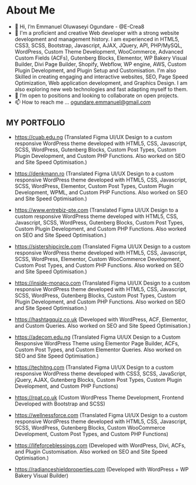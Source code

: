 # About Me
- 👋 Hi, I’m Emmanuel Oluwaseyi Ogundare - @E-Crea8
- 👀 I'm a proficient and creative Web developer with a strong website development and management history. I am experienced in HTML5, CSS3, SCSS, Bootstrap, Javascript, AJAX, JQuery, API, PHP/MySQL, WordPress, Custom Theme Development, WooCommerce, Advanced Custom Fields (ACFs), Gutenberg Blocks, Elementor, WP Bakery Visual Builder, Divi Page Builder, Shopify, Webflow, WP engine, AWS, Custom Plugin Development, and Plugin Setup and Customisation. I'm also Skilled in creating engaging and interactive websites, SEO, Page Speed Optimization, Web application development, and Graphics Design. I am also exploring new web technologies and fast adapting myself to them.
- 💞️ I’m open to positions and looking to collaborate on open projects.
- 📫 How to reach me ... ogundare.emmanuel@gmail.com


## **MY PORTFOLIO**
- https://cuab.edu.ng (Translated Figma UI/UX Design to a custom responsive WordPress theme developed with HTML5, CSS, Javascript, SCSS, WordPress, Gutenberg Blocks, Custom Post Types, Custom Plugin Development, and Custom PHP Functions. Also worked on SEO and Site Speed Optimisation.)

- https://denkmann.ro (Translated Figma UI/UX Design to a custom responsive WordPress theme developed with HTML5, CSS, Javascript, SCSS, WordPress, Elementor, Custom Post Types, Custom Plugin Development, WPML, and Custom PHP Functions. Also worked on SEO and Site Speed Optimisation.)

- https://www.entrebiz-pte.com (Translated Figma UI/UX Design to a custom responsive WordPress theme developed with HTML5, CSS, Javascript, SCSS, WordPress, Gutenberg Blocks, Custom Post Types, Custom Plugin Development, and Custom PHP Functions. Also worked on SEO and Site Speed Optimisation.)

- https://sistershipcircle.com (Translated Figma UI/UX Design to a custom responsive WordPress theme developed with HTML5, CSS, Javascript, SCSS, WordPress, Elementor, Custom WooCommerce Development, Custom Post Types, and Custom PHP Functions. Also worked on SEO and Site Speed Optimisation.)

- https://inside-monaco.com (Translated Figma UI/UX Design to a custom responsive WordPress theme developed with HTML5, CSS, Javascript, SCSS, WordPress, Gutenberg Blocks, Custom Post Types, Custom Plugin Development, and Custom PHP Functions. Also worked on SEO and Site Speed Optimisation.)

- https://hashtagquiz.co.uk (Developed with WordPress, ACF, Elementor, and Custom Queries. Also worked on SEO and Site Speed Optimisation.)

- https://adecom.edu.ng (Translated Figma UI/UX Design to a Custom Responsive WordPress Theme using Elementor Page Builder, ACFs, Custom Post Types, and Custom Elementor Queries. Also worked on SEO and Site Speed Optimisation.)

- https://techitng.com (Translated Figma UI/UX Design to a custom responsive WordPress theme developed with CSS3, SCSS, JavaScript, jQuery, AJAX, Gutenberg Blocks, Custom Post Types, Custom Plugin Development, and Custom PHP Functions)

- https://rpat.co.uk (Custom WordPress Theme Development, Frontend Developed with Bootstrap and SCSS)

- https://wellnessforce.com (Translated Figma UI/UX Design to a custom responsive WordPress theme developed with HTML5, CSS, Javascript, SCSS, WordPress, Gutenberg Blocks, Custom WooCommerce Development, Custom Post Types, and Custom PHP Functions)

- https://lifeforceblessings.com (Developed with WordPress, Divi, ACFs, and Plugin Customisation. Also worked on SEO and Site Speed Optimisation.)

- https://radianceshieldproperties.com (Developed with WordPress + WP Bakery Visual Builder)


<!---
E-Crea8/E-Crea8 is a ✨ special ✨ repository because its `README.md` (this file) appears on your GitHub profile.
You can click the Preview link to take a look at your changes.
--->
